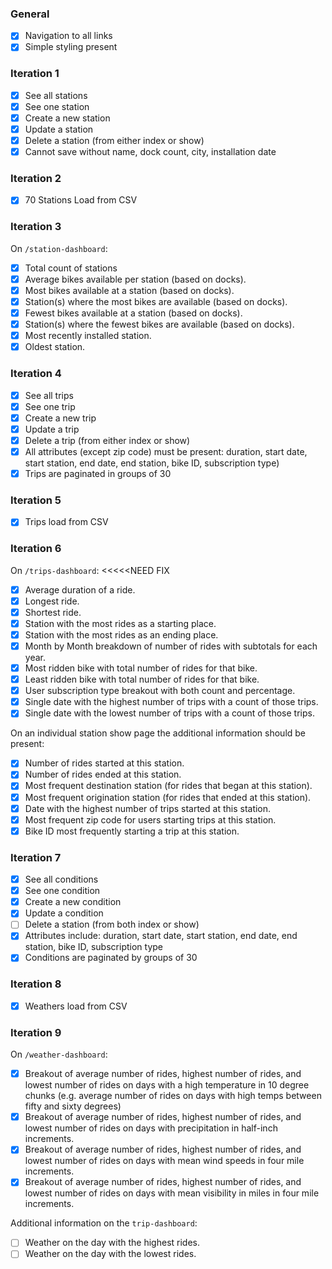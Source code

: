 ### General
* [X] Navigation to all links
* [X] Simple styling present

### Iteration 1

* [X] See all stations
* [X] See one station
* [X] Create a new station
* [X] Update a station
* [X] Delete a station (from either index or show)
* [X] Cannot save without name, dock count, city, installation date

### Iteration 2

* [X] 70 Stations Load from CSV

### Iteration 3

On `/station-dashboard`:

* [X] Total count of stations
* [X] Average bikes available per station (based on docks).
* [X] Most bikes available at a station (based on docks).
* [X] Station(s) where the most bikes are available (based on docks).
* [X] Fewest bikes available at a station (based on docks).
* [X] Station(s) where the fewest bikes are available (based on docks).
* [X] Most recently installed station.
* [X] Oldest station.

### Iteration 4

* [X] See all trips
* [X] See one trip
* [X] Create a new trip
* [X] Update a trip
* [X] Delete a trip (from either index or show)
* [X] All attributes (except zip code) must be present: duration, start date, start station, end date, end station, bike ID, subscription type)
* [X] Trips are paginated in groups of 30

### Iteration 5

* [X] Trips load from CSV

### Iteration 6

On `/trips-dashboard`: <<<<<NEED FIX

* [X] Average duration of a ride.
* [X] Longest ride.
* [X] Shortest ride.
* [X] Station with the most rides as a starting place.
* [X] Station with the most rides as an ending place.
* [X] Month by Month breakdown of number of rides with subtotals for each year.
* [X] Most ridden bike with total number of rides for that bike.
* [X] Least ridden bike with total number of rides for that bike.
* [X] User subscription type breakout with both count and percentage.
* [X] Single date with the highest number of trips with a count of those trips.
* [X] Single date with the lowest number of trips with a count of those trips.

On an individual station show page the additional information should be present:

* [X] Number of rides started at this station.
* [X] Number of rides ended at this station.
* [X] Most frequent destination station (for rides that began at this station).
* [X] Most frequent origination station (for rides that ended at this station).
* [X] Date with the highest number of trips started at this station.
* [X] Most frequent zip code for users starting trips at this station.
* [X] Bike ID most frequently starting a trip at this station.

### Iteration 7

* [X] See all conditions
* [X] See one condition
* [X] Create a new condition
* [X] Update a condition
* [ ] Delete a station (from both index or show)
* [X] Attributes include: duration, start date, start station, end date, end station, bike ID, subscription type
* [X] Conditions are paginated by groups of 30

### Iteration 8

* [X] Weathers load from CSV

### Iteration 9

On `/weather-dashboard`:

* [X] Breakout of average number of rides, highest number of rides, and lowest number of rides on days with a high temperature in 10 degree chunks (e.g. average number of rides on days with high temps between fifty and sixty degrees)
* [X] Breakout of average number of rides, highest number of rides, and lowest number of rides on days with precipitation in half-inch increments.
* [X] Breakout of average number of rides, highest number of rides, and lowest number of rides on days with mean wind speeds in four mile increments.
* [X] Breakout of average number of rides, highest number of rides, and lowest number of rides on days with mean visibility in miles in four mile increments.

Additional information on the `trip-dashboard`:

* [ ] Weather on the day with the highest rides.
* [ ] Weather on the day with the lowest rides.
